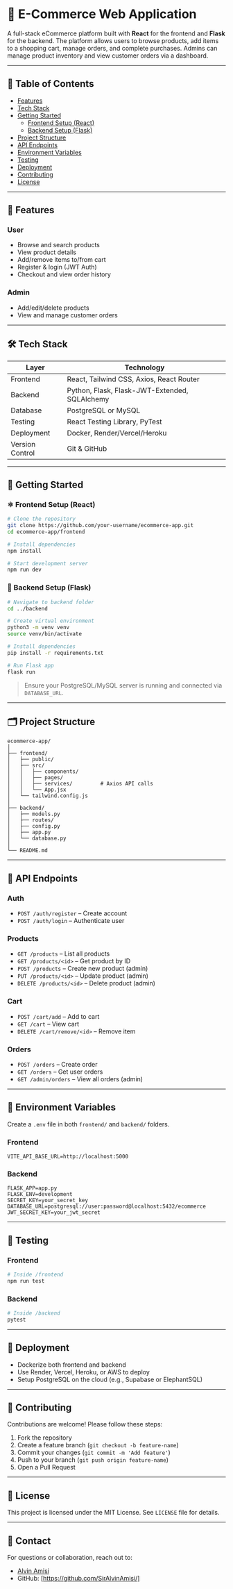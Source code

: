 # 🛒 E-Commerce Web Application

A full-stack eCommerce platform built with **React** for the frontend and **Flask** for the backend. The platform allows users to browse products, add items to a shopping cart, manage orders, and complete purchases. Admins can manage product inventory and view customer orders via a dashboard.

---

## 📌 Table of Contents

- [Features](#-features)
- [Tech Stack](#-tech-stack)
- [Getting Started](#-getting-started)
  - [Frontend Setup (React)](#-frontend-setup-react)
  - [Backend Setup (Flask)](#-backend-setup-flask)
- [Project Structure](#-project-structure)
- [API Endpoints](#-api-endpoints)
- [Environment Variables](#-environment-variables)
- [Testing](#-testing)
- [Deployment](#-deployment)
- [Contributing](#-contributing)
- [License](#-license)

---

## 🚀 Features

### User

- Browse and search products
- View product details
- Add/remove items to/from cart
- Register & login (JWT Auth)
- Checkout and view order history

### Admin

- Add/edit/delete products
- View and manage customer orders

---

## 🛠 Tech Stack

| Layer           | Technology                                    |
| --------------- | --------------------------------------------- |
| Frontend        | React, Tailwind CSS, Axios, React Router      |
| Backend         | Python, Flask, Flask-JWT-Extended, SQLAlchemy |
| Database        | PostgreSQL or MySQL                           |
| Testing         | React Testing Library, PyTest                 |
| Deployment      | Docker, Render/Vercel/Heroku                  |
| Version Control | Git & GitHub                                  |

---

## 🧰 Getting Started

### ⚛️ Frontend Setup (React)

```bash
# Clone the repository
git clone https://github.com/your-username/ecommerce-app.git
cd ecommerce-app/frontend

# Install dependencies
npm install

# Start development server
npm run dev
```

### 🐍 Backend Setup (Flask)

```bash
# Navigate to backend folder
cd ../backend

# Create virtual environment
python3 -m venv venv
source venv/bin/activate

# Install dependencies
pip install -r requirements.txt

# Run Flask app
flask run
```

> Ensure your PostgreSQL/MySQL server is running and connected via `DATABASE_URL`.

---

## 🗂 Project Structure

```
ecommerce-app/
│
├── frontend/
│   ├── public/
│   ├── src/
│   │   ├── components/
│   │   ├── pages/
│   │   ├── services/         # Axios API calls
│   │   └── App.jsx
│   └── tailwind.config.js
│
├── backend/
│   ├── models.py
│   ├── routes/
│   ├── config.py
│   ├── app.py
│   └── database.py
│
└── README.md
```

---

## 🔗 API Endpoints

### Auth

- `POST /auth/register` – Create account
- `POST /auth/login` – Authenticate user

### Products

- `GET /products` – List all products
- `GET /products/<id>` – Get product by ID
- `POST /products` – Create new product (admin)
- `PUT /products/<id>` – Update product (admin)
- `DELETE /products/<id>` – Delete product (admin)

### Cart

- `POST /cart/add` – Add to cart
- `GET /cart` – View cart
- `DELETE /cart/remove/<id>` – Remove item

### Orders

- `POST /orders` – Create order
- `GET /orders` – Get user orders
- `GET /admin/orders` – View all orders (admin)

---

## 🔐 Environment Variables

Create a `.env` file in both `frontend/` and `backend/` folders.

### Frontend

```
VITE_API_BASE_URL=http://localhost:5000
```

### Backend

```
FLASK_APP=app.py
FLASK_ENV=development
SECRET_KEY=your_secret_key
DATABASE_URL=postgresql://user:password@localhost:5432/ecommerce
JWT_SECRET_KEY=your_jwt_secret
```

---

## 🧪 Testing

### Frontend

```bash
# Inside /frontend
npm run test
```

### Backend

```bash
# Inside /backend
pytest
```

---

## 🚀 Deployment

- Dockerize both frontend and backend
- Use Render, Vercel, Heroku, or AWS to deploy
- Setup PostgreSQL on the cloud (e.g., Supabase or ElephantSQL)

---

## 🤝 Contributing

Contributions are welcome! Please follow these steps:

1. Fork the repository
2. Create a feature branch (`git checkout -b feature-name`)
3. Commit your changes (`git commit -m 'Add feature'`)
4. Push to your branch (`git push origin feature-name`)
5. Open a Pull Request

---

## 📄 License

This project is licensed under the MIT License. See `LICENSE` file for details.

---

## 📧 Contact

For questions or collaboration, reach out to:

- [Alvin Amisi](alvomakaya@gmail.com)
- GitHub: [https://github.com/SirAlvinAmisi/]
